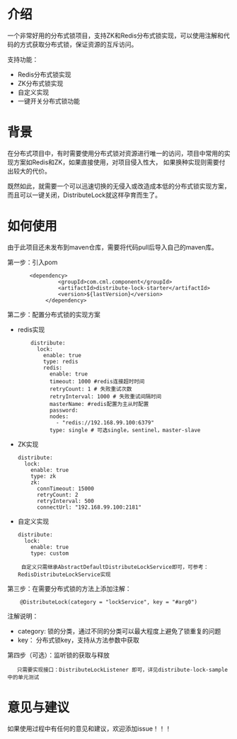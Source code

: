 # 介绍

一个非常好用的分布式锁项目，支持ZK和Redis分布式锁实现，可以使用注解和代码的方式获取分布式锁，保证资源的互斥访问。

支持功能：
- Redis分布式锁实现
- ZK分布式锁实现
- 自定义实现
- 一键开关分布式锁功能

# 背景

在分布式项目中，有时需要使用分布式锁对资源进行唯一的访问，项目中常用的实现方案如Redis和ZK，如果直接使用，对项目侵入性大，
如果换种实现则需要付出较大的代价。

既然如此，就需要一个可以迅速切换的无侵入或改造成本低的分布式锁实现方案，而且可以一键关闭，DistributeLock就这样孕育而生了。

# 如何使用

由于此项目还未发布到maven仓库，需要将代码pull后导入自己的maven库。

第一步：引入pom

~~~
       <dependency>
                <groupId>com.cml.component</groupId>
                <artifactId>distribute-lock-starter</artifactId>
                <version>${lastVersion}</version>
            </dependency>
~~~

第二步：配置分布式锁的实现方案

- redis实现
    ~~~
        distribute:
          lock:
            enable: true
            type: redis
            redis:
              enable: true
              timeout: 1000 #redis连接超时时间
              retryCount: 1 # 失败重试次数
              retryInterval: 1000 # 失败重试间隔时间
              masterName: #redis配置为主从时配置
              password:
              nodes:
                - "redis://192.168.99.100:6379" 
              type: single # 可选single，sentinel，master-slave
    ~~~
    
- ZK实现
    ~~~
    distribute:
      lock:
        enable: true
        type: zk
        zk:
          connTimeout: 15000
          retryCount: 2
          retryInterval: 500
          connectUrl: "192.168.99.100:2181"
    ~~~
- 自定义实现
    ~~~
    distribute:
      lock:
        enable: true
        type: custom
        
     自定义只需继承AbstractDefaultDistributeLockService即可，可参考：RedisDistributeLockService实现
    ~~~

第三步：在需要分布式锁的方法上添加注解：
~~~
    @DistributeLock(category = "lockService", key = "#arg0")
~~~
注解说明：

- category: 锁的分类，通过不同的分类可以最大程度上避免了锁重复的问题
- key： 分布式锁key，支持从方法参数中获取
 
 第四步（可选）：监听锁的获取与释放
 ~~~
    只需要实现接口：DistributeLockListener 即可，详见distribute-lock-sample中的单元测试
 ~~~
 
 # 意见与建议
 
 如果使用过程中有任何的意见和建议，欢迎添加issue！！！
